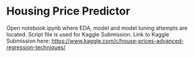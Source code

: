 # Housing Price Predictor
Open notebook.ipynb where EDA, model and model tuning attempts are located.
Script file is used for Kaggle Submission.
Link to Kaggle Submission here: https://www.kaggle.com/c/house-prices-advanced-regression-techniques/
